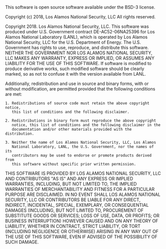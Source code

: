 This software is open source software available under the BSD-3 license.
 
Copyright (c) 2018, Los Alamos National Security, LLC All rights reserved.

Copyright 2018. Los Alamos National Security, LLC. This software was produced
under U.S. Government contract DE-AC52-06NA25396 for Los Alamos National
Laboratory (LANL), which is operated by Los Alamos National Security, LLC for
the U.S. Department of Energy. The U.S. Government has rights to use,
reproduce, and distribute this software.  NEITHER THE GOVERNMENT NOR LOS
ALAMOS NATIONAL SECURITY, LLC MAKES ANY WARRANTY, EXPRESS OR IMPLIED, OR
ASSUMES ANY LIABILITY FOR THE USE OF THIS SOFTWARE.  If software is modified
to produce derivative works, such modified software should be clearly marked,
so as not to confuse it with the version available from LANL.

Additionally, redistribution and use in source and binary forms, with or
without modification, are permitted provided that the following conditions
are met:

    1. Redistributions of source code must retain the above copyright notice, 
       this list of conditions and the following disclaimer.

    2. Redistributions in binary form must reproduce the above copyright
       notice, this list of conditions and the following disclaimer in the
       documentation and/or other materials provided with the distribution.

    3. Neither the name of Los Alamos National Security, LLC, Los Alamos
       National Laboratory, LANL, the U.S. Government, nor the names of its
       contributors may be used to endorse or promote products derived from 
       this software without specific prior written permission.

THIS SOFTWARE IS PROVIDED BY LOS ALAMOS NATIONAL SECURITY, LLC AND
CONTRIBUTORS "AS IS" AND ANY EXPRESS OR IMPLIED WARRANTIES, INCLUDING, BUT
NOT LIMITED TO, THE IMPLIED WARRANTIES OF MERCHANTABILITY AND FITNESS FOR
A PARTICULAR PURPOSE ARE DISCLAIMED. IN NO EVENT SHALL LOS ALAMOS NATIONAL
SECURITY, LLC OR CONTRIBUTORS BE LIABLE FOR ANY DIRECT, INDIRECT,
INCIDENTAL, SPECIAL, EXEMPLARY, OR CONSEQUENTIAL DAMAGES (INCLUDING, BUT NOT
LIMITED TO, PROCUREMENT OF SUBSTITUTE GOODS OR SERVICES; LOSS OF USE, DATA,
OR PROFITS; OR BUSINESS INTERRUPTION) HOWEVER CAUSED AND ON ANY THEORY OF
LIABILITY, WHETHER IN CONTRACT, STRICT LIABILITY, OR TORT (INCLUDING
NEGLIGENCE OR OTHERWISE) ARISING IN ANY WAY OUT OF THE USE OF THIS SOFTWARE,
EVEN IF ADVISED OF THE POSSIBILITY OF SUCH DAMAGE.

